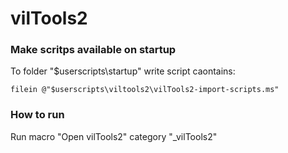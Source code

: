 # vilTools2  

### Make scritps available on startup  

To folder "$userscripts\startup" write script caontains:  


	filein @"$userscripts\viltools2\vilTools2-import-scripts.ms"  


### How to run  

Run macro "Open vilTools2" category "_vilTools2"  

  